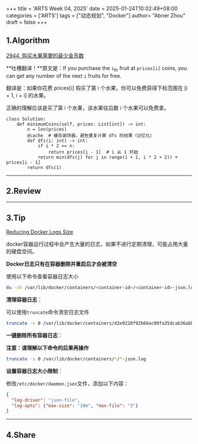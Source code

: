 +++
title = 'ARTS Week 04, 2025'
date = 2025-01-24T10:02:49+08:00
categories = ['ARTS']
tags = ["动态规划", "Docker"]
author=  "Abner Zhou"
draft = false
+++
## 1.Algorithm

[2944. 购买水果需要的最少金币数](https://leetcode.cn/problems/minimum-number-of-coins-for-fruits/)

**吐槽翻译！**原文是：If you purchase the `i`<sub>th</sub> fruit at `prices[i]` coins, you can get any number of the next `i` fruits for free.

翻译是：如果你花费 prices[i] 购买了第 i 个水果，你可以免费获得下标范围在 [i + 1, i + i] 的水果。

正确的理解应该是买了第 i 个水果，该水果往后数 i 个水果可以免费拿。

```Python3
class Solution:
    def minimumCoins(self, prices: List[int]) -> int:
        n = len(prices)
        @cache  # 缓存装饰器，避免重复计算 dfs 的结果（记忆化）
        def dfs(i: int) -> int:
            if i * 2 >= n:
                return prices[i - 1]  # i 从 1 开始
            return min(dfs(j) for j in range(i + 1, i * 2 + 2)) + prices[i - 1]
        return dfs(1)
```

---

## 2.Review

---

## 3.Tip

[Reducing Docker Logs Size](https://linuxiac.com/reducing-docker-logs-file-size/)

docker容器运行过程中会产生大量的日志，如果不进行定期清理，可能占用大量的硬盘空间。

**Docker日志只有在容器删除并重启后才会被清空**

使用以下命令查看容器日志大小

```bash
du -sh /var/lib/docker/containers/<container-id>/<container-id>-json.log
```

**清理容器日志**：

可以使用`truncate`命令清空日志文件

```bash
truncate -s 0 /var/lib/docker/containers/d2e9228f92b66ac09fa35dcab36abba2eb4a7f46baa1d03b65d71ed8d42de977/d2e9228f92b66ac09fa35dcab36abba2eb4a7f46baa1d03b65d71ed8d42de977-json.log
```

**一键删除所有容器日志**：

**注意：请理解以下命令的后果再操作**

```bash
truncate -s 0 /var/lib/docker/containers/*/*-json.log
```

**设置容器日志大小限制**：

修改`/etc/docker/daemon.json`文件，添加以下内容：

```json
{
  "log-driver": "json-file",
  "log-opts": {"max-size": "10m", "max-file": "3"}
}
```

---

## 4.Share
